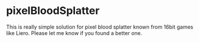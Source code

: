 # pixelBloodSplatter

This is really simple solution for pixel blood splatter known from 16bit games like Liero.
Please let me know if you found a better one.
